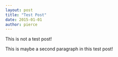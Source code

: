 ```yaml
---
layout: post
title: "Test Post"
date: 2015-01-01
author: pierce
---
```


This is not a test post!

This is maybe a second paragraph in this test post!
